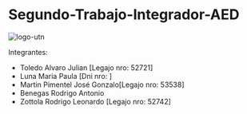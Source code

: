 # Segundo-Trabajo-Integrador-AED

![logo-utn](https://user-images.githubusercontent.com/54865453/145316708-bd33130c-61f9-4cd8-bc71-c2f4fdc83ee4.png)

Integrantes:

- Toledo Alvaro Julian [Legajo nro: 52721]
- Luna Maria Paula [Dni nro: ]
- Martin Pimentel José Gonzalo[Legajo nro: 53538]    
- Benegas Rodrigo Antonio
- Zottola Rodrigo Leonardo [Legajo nro: 52742]
  
